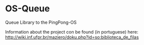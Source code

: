 # OS-Queue
Queue Library to the PingPong-OS

Information about the project con be found (in portuguese) here: http://wiki.inf.ufpr.br/maziero/doku.php?id=so:biblioteca_de_filas
